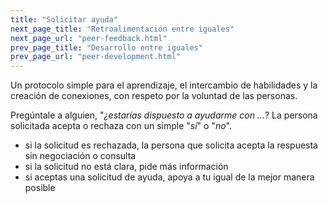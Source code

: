 ```yaml
---
title: "Solicitar ayuda"
next_page_title: "Retroalimentación entre iguales"
next_page_url: "peer-feedback.html"
prev_page_title: "Desarrollo entre iguales"
prev_page_url: "peer-development.html"
---
```



<div class="card summary"><div class="card-body">Un protocolo simple para el aprendizaje, el intercambio de habilidades y la creación de conexiones, con respeto por la voluntad de las personas.
</div></div>

Pregúntale a alguien, "*¿estarías dispuesto a ayudarme con …*? La persona solicitada acepta o rechaza con un simple "*sí*" o "*no*".

- si la solicitud es rechazada, la persona que solicita acepta la respuesta sin negociación o consulta
- si la solicitud no está clara, pide más información
- si aceptas una solicitud de ayuda, apoya a tu igual de la mejor manera posible